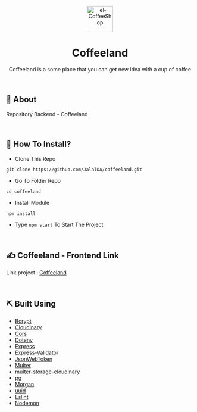 <p align="center">
  <img src="./assets/img/logo.png" alt="el-CoffeeShop" width='70'>
</p>
<div align="center">
<h1>Coffeeland</h1>
<p>Coffeeland is a some place that you can get new idea with a cup of coffee</p>
<br>
</div>

## 📍 About

Repository Backend - Coffeeland

<br>

## 📌 How To Install?

- Clone This Repo

```
git clone https://github.com/JalalDA/coffeeland.git
```

- Go To Folder Repo

```
cd coffeeland
```

- Install Module

```
npm install
```

- Type `npm start` To Start The Project

<br/>

## ✍️ Coffeeland - Frontend Link

Link project : [Coffeeland](https://coffeelands-app.netlify.app)

<br>

## ⛏️ Built Using

- [Bcrypt](https://www.npmjs.com/package/bcrypt)
- [Cloudinary](https://www.npmjs.com/package/cloudinary)
- [Cors](https://www.npmjs.com/package/cors)
- [Dotenv](https://www.npmjs.com/package/dotenv)
- [Express](https://www.npmjs.com/package/express)
- [Express-Validator](https://www.npmjs.com/package/express-validator)
- [JsonWebToken](https://www.npmjs.com/package/jsonwebtoken)
- [Multer](https://www.npmjs.com/package/multer)
- [multer-storage-cloudinary](https://www.npmjs.com/package/multer-storage-cloudinary)
- [pg](https://www.npmjs.com/package/pg)
- [Morgan](https://www.npmjs.com/package/morgan)
- [uuid](https://www.npmjs.com/package/uuidv4)
- [Eslint](https://www.npmjs.com/package/eslint)
- [Nodemon](https://www.npmjs.com/package/nodemon)
